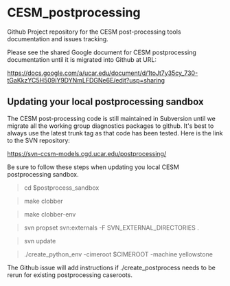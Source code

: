 # CESM_postprocessing
Github Project repository for the CESM post-processing tools documentation and issues tracking.

Please see the shared Google document for CESM postprocessing documentation until it is migrated into Github at URL:

https://docs.google.com/a/ucar.edu/document/d/1toJt7y35cy_730-tGaKkzYC5H509iY9DYNmLFDGNe6E/edit?usp=sharing

## Updating your local postprocessing sandbox
The CESM post-processing code is still maintained in Subversion until we migrate all the 
working group diagnostics packages to github. It's best to always use the
latest trunk tag as that code has been tested. Here is the link to the 
SVN repository:

https://svn-ccsm-models.cgd.ucar.edu/postprocessing/

Be sure to follow these steps when updating you local CESM postprocessing sandbox. 
> cd $postprocess_sandbox

> make clobber

> make clobber-env

> svn propset svn:externals -F SVN_EXTERNAL_DIRECTORIES .

> svn update

> ./create_python_env -cimeroot $CIMEROOT -machine yellowstone

The Github issue will add instructions if ./create_postprocess needs to be rerun for existing postprocessing caseroots.
